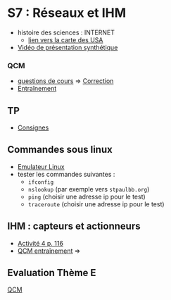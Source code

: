# S7 : Réseaux et IHM
* histoire des sciences : INTERNET
  * [lien vers la carte des USA](https://www.cahier-nsi.fr/livecsvmap3/)
* [Vidéo de présentation synthétique](https://www.youtube.com/watch?v=U6Uqf5xsaSI)
### QCM
* [questions de cours](https://genumsi.inria.fr/qcm.php?h=3c341c2702a41e89314fa023123e6686) => [Correction](https://genumsi.inria.fr/qcm-corrige.php?cle=MTgyMDsxODIxOzE4MjI7MTgyNTsxODMyOzE4MzE7MTgzMDsxODI5)
* [Entraînement](https://genumsi.inria.fr/qcm.php?h=42c51d98596a9e7cebd43bb55e731a60)
## TP
* [Consignes](https://github.com/thfruchart/1nsi/blob/main/S7/NSI_Reseaux_Filius.pdf)
## Commandes sous linux
* [Emulateur Linux](https://bellard.org/jslinux/vm.html?url=https://bellard.org/jslinux/buildroot-x86.cfg)
* tester les commandes suivantes : 
  * `ifconfig`
  * `nslookup` (par exemple vers `stpaulbb.org`)
  * `ping` (choisir une adresse ip pour le test)
  * `traceroute` (choisir une adresse ip pour le test)

## IHM : capteurs et actionneurs
* [Activité 4 p. 116](https://www.cahier-nsi.fr/IHM/)
* [QCM entraînement](https://genumsi.inria.fr/qcm.php?h=d0109ac22daa5d746e4d3a6be62eb0c5) => [](https://genumsi.inria.fr/qcm-corrige.php?cle=NjQ2OzY4Njs4MTU7ODU1Ozk4MzsxMDY3OzExMTA=) 

## Evaluation Thème E
[QCM](https://genumsi.inria.fr/qcm.php?h=7a123d130aa0090fe12f02cc16066b0d)
